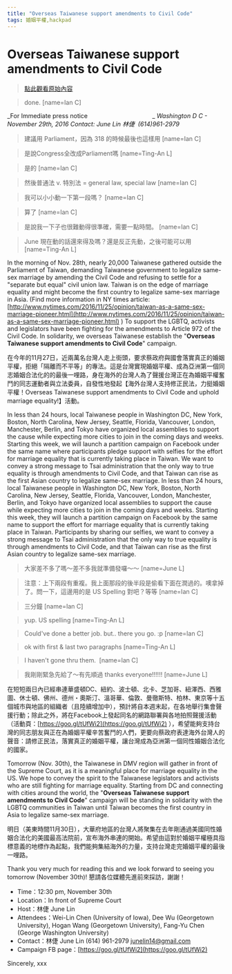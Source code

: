 ```yaml
---
title: "Overseas Taiwanese support amendments to Civil Code"
tags: 婚姻平權,hackpad
---
```


# Overseas Taiwanese support amendments to Civil Code

> [點此觀看原始內容](https://g0v.hackpad.tw/EzXEmFdIgqt)


> done.
> [name=Ian C]





_For Immediate press notice                                      _
_Washington D C -  November 29th, 2016_
_Contact: June Lin 林倢  (614)961-2979_

> 建議用 Parliament，因為 318 的時候最後也這樣用
> [name=Ian C]

> 是說Congress全改成Parliament嗎
> [name=Ting-An L]

> 是的
> [name=Ian C]

> 然後普通法 v. 特別法 = general law, special law
> [name=Ian C]

> 我可以小小動一下第一段嗎？
> [name=Ian C]

> 算了
> [name=Ian C]

> 是說我一下子也很難動得很準確，需要一點時間。
> [name=Ian C]

> June 現在動的話還來得及嗎？還是反正先動，之後可能可以用
> [name=Ting-An L]


In the morning of Nov. 28th, nearly 20,000 Taiwanese gathered outside the Parliament of Taiwan, demanding Taiwanese government to legalize same-sex marriage by amending the Civil Code and refusing to settle for a "separate but equal" civil union law.  Taiwan is on the edge of marriage equality and might become the first country to legalize same-sex marriage in Asia.  (Find more information in NY times article: <Taiwan as a Same-Sex Marriage Pioneer>
[http://www.nytimes.com/2016/11/25/opinion/taiwan-as-a-same-sex-marriage-pioneer.html](http://www.nytimes.com/2016/11/25/opinion/taiwan-as-a-same-sex-marriage-pioneer.html) )
To support the LGBTQ, activists and legislators  have been fighting for the amendments to Article 972 of the Civil Code.  In solidarity, we overseas Taiwanese establish the "**Overseas Taiwanese support amendments to Civil Code**" campaign.


在今年的11月27日，近兩萬名台灣人走上街頭，要求蔡政府與國會落實真正的婚姻平權，拒絕「隔離而不平等」的專法。這是台灣實現婚姻平權、成為亞洲第一個同志婚姻合法化的的最後一哩路，身在海外的台灣人為了聲援台灣正在為婚姻平權奮鬥的同志運動者與立法委員，自發性地發起【海外台灣人支持修正民法，力挺婚姻平權！Overseas Taiwanese support amendments to Civil Code and uphold marriage equality!】活動。


In less than 24 hours, local Taiwanese people in Washington DC, New York, Boston, North Carolina, New Jersey, Seattle, Florida, Vancouver, London, Manchester, Berlin, and Tokyo  have organized local assemblies to support the cause while expecting more cities to join in the coming days and weeks. Starting this week, we will launch a partition campaign on Facebook under the same name where participants pledge support with selfies for the effort for marriage equality that is currently taking place in Taiwan. We want to convey a strong message to Tsai administration that the only way to true equality is through amendments to Civil Code, and that Taiwan can rise as the first Asian country to legalize same-sex marriage.
In less than 24 hours, local Taiwanese people in Washington DC, New York, Boston, North Carolina, New Jersey, Seattle, Florida, Vancouver, London, Manchester, Berlin, and Tokyo  have organized local assemblies to support the cause while expecting more cities to join in the coming days and weeks. Starting this week, they will launch a partition campaign on Facebook by the same name to support the effort for marriage equality that is currently taking place in Taiwan. Participants by sharing our selfies, we want to convey a strong message to Tsai administration that the only way to true equality is through amendments to Civil Code, and that Taiwan can rise as the first Asian country to legalize same-sex marriage.


> 大家差不多了嗎～差不多我就準備發囉～～
> [name=June L]

> 注意：上下兩段有重複。我上面那段的後半段是偷看下面在潤過的。噢拿掉了。問一下，這邊用的是 US Spelling 對吧？等等
> [name=Ian C]

> 三分鐘
> [name=Ian C]

> yup. US spelling
> [name=Ting-An L]

> Could've done a better job. but.. there you go. :p
> [name=Ian C]

> ok with first & last two paragraphs
> [name=Ting-An L]

> I haven't gone thru them. 
> [name=Ian C]

> 我剛剛緊急先給了～有先順過 thanks everyone!!!!!!
> [name=June L]


在短短兩日內已經串連華盛頓DC、紐約、波士頓、北卡、芝加哥、紐澤西、西雅圖、休士頓、佛州、德州・奧斯汀、溫哥華、倫敦、曼徹斯特、柏林、東京等十五個城市與地區的組織者（且陸續增加中），預計將自本週末起，在各地舉行集會聲援行動；除此之外，將在Facebook上發起同名的網路聯署與各地拍照聲援活動（活動頁：[https://goo.gl/tUfWi2](https://goo.gl/tUfWi2) ），希望能夠支持台灣的同志朋友與正在為婚姻平權辛苦奮鬥的人們，更要向蔡政府表達海外台灣人的聲音：請修正民法，落實真正的婚姻平權，讓台灣成為亞洲第一個同性婚姻合法化的國家。


Tomorrow (Nov. 30th), the Taiwanese in DMV region will gather in front of the Supreme Court, as it is a meaningful place for marriage equality in the US. We hope to convey the spirit  to the Taiwanese legislators and activists who are still fighting for marriage equality. Starting from DC and connecting with cities around the world, the "**Overseas Taiwanese support amendments to Civil Code**" campaign will be standing  in solidarity with the LGBTQ communities in Taiwan until Taiwan becomes the first country in Asia to legalize same-sex marriage.

明日（美東時間11月30日），大華府地區的台灣人將聚集在去年剛通過美國同性婚姻合法化的美國最高法院前，宣布海外串連的開始。希望由這對於婚姻平權極具指標意義的地標作為起點，我們能夠集結海外的力量，支持台灣走完婚姻平權的最後一哩路。

Thank you very much for reading this and we look forward to seeing you tomorrow (November 30th)!
懇請各位媒體先進前來採訪，謝謝！

- Time：12:30 pm, November 30th
- Location：In front of Supreme Court
- Host：林倢 June Lin
- Attendees：Wei-Lin Chen (University of Iowa), Dee Wu (Georgetown University), Hogan Wang (Georgetown University), Fang-Yu Chen (George Washington University)
- Contact：林倢 June Lin (614)  961-2979 [junelin14@gmail.com](mailto:junelin14@gmail.com)
- Campaign FB page：[https://goo.gl/tUfWi2](https://goo.gl/tUfWi2)

Sincerely,
xxx


